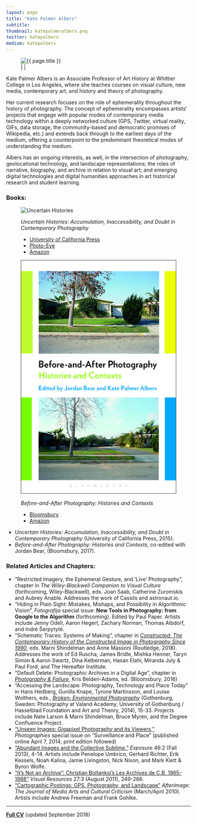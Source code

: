 ```yaml
---
layout: page
title: "Kate Palmer Albers"
subtitle:
thumbnail: katepalmeralbers.png
twitter: katepalbers
medium: katepalbers
---
```

<figure class="figure-profile">
	<img src="assets/images/{{ page.thumbnail }}" alt="{{ page.title }}" />
	<figcaption>
		<a href="mailto:kpalbers@email.arizona.edu"><i class="fa fa-envelope fa-2x hvr-grow"></i></a> | <a href="https://www.twitter.com/{{ page.twitter }}"><i class="fa fa-twitter fa-2x hvr-grow"></i></a> | <a href="https://www.medium.com/@{{ page.medium }}"><i class="fa fa-medium fa-2x hvr-grow"></i></a>
	</figcaption>
</figure>

Kate Palmer Albers is an Associate Professor of Art History at Whittier College in Los Angeles, where she teaches courses on visual culture, new media, contemporary art, and history and theory of photography.

Her current research focuses on the role of ephemerality throughout the history of photography. The concept of ephemerality encompasses artists’ projects that engage with popular modes of contemporary media technology within a deeply networked culture (GPS, Twitter, virtual reality, GIFs, data storage, the community-based and democratic promises of Wikipedia, etc.) and extends back through to the earliest days of the medium, offering a counterpoint to the predominant theoretical modes of understanding the medium.

Albers has an ongoing interests, as well, in the intersection of photography, geolocational technology, and landscape representations; the roles of narrative, biography, and archive in relation to visual art; and emerging digital technologies and digital humanities approaches in art historical research and student learning.



### **Books:**

<figure class="figure-sm">
	<img src="assets/images/uncertainhistories.jpg" alt="Uncertain Histories" />
	<figcaption>
	<p><em>Uncertain Histories: Accumulation, Inaccessibility, and Doubt in Contemporary Photography</em></p>
	<ul>
		<li><a href="http://www.ucpress.edu/book.php?isbn=9780520285279">University of California Press</a></li>
		<li><a href="http://www.photoeye.com/bookstore/citation.cfm?catalog=CA079&i=9780520285279&i2=">Photo-Eye</a></li>
		<li><a href="http://www.amazon.com/Uncertain-Histories-Accumulation-Inaccessibility-Contemporary/dp/0520285271">Amazon</a></li>
	</ul>
	</figcaption>
</figure>

<figure class="figure-sm">
	<img src="assets/images/Before_After_cover_C-E.jpg" alt="Before_After" />
	<figcaption>
	<p><em>Before-and-After Photography: Histories and Contexts</em></p>
	<ul>
		<li><a href="https://www.bloomsbury.com/us/before-and-after-photography-9781474253116/">Bloomsbury</a></li>
		<li><a href="https://www.amazon.com/Before-After-Photography-Histories-Contexts/dp/1474253113">Amazon</a></li>
	</ul>
	</figcaption>
</figure>

- *Uncertain Histories: Accumulation, Inaccessibility, and Doubt in Contemporary Photography* (University of California Press, 2015).
- *Before-and-After Photography: Histories and Contexts*, co-edited with Jordan Bear, (Bloomsbury, 2017).

### **Related Articles and Chapters:**
- “Restricted Imagery, the Ephemeral Gesture, and ‘Live’ Photography”, chapter in *The Wiley-Blackwell Companion to Visual Culture* (forthcoming, Wiley-Blackwell), eds. Joan Saab, Catherine Zuromskis and Aubrey Anable. Addresses the work of Cassils and astronaut.io.
- “Hiding in Plain Sight: Mistakes, Mishaps, and Possibility in Algorithmic Vision”, *Fotografija* special issue: **New Tools in Photography: from Google to the Algorithm** (forthcoming). Edited by Paul Paper. Artists include Jenny Odell, Aaron Hegert, Zachary Norman, Thomas Albdorf, and Indré Šerpytytė.
- “Schematic Traces: Systems of Making”, chapter in [*Constructed: The Contemporary History of the Constructed Image in Photography Since 1990*](https://www.taylorfrancis.com/books/e/9781317299110), eds. Marni Shindelman and Anne Massoni (Routledge, 2018). Addresses the work of Ed Ruscha, James Bridle, Mishka Henner, Taryn Simon & Aaron Swartz, Dina Kelberman, Hasan Elahi, Miranda July & Paul Ford, and The Hereafter Institute.
- “Default Delete: Photographic Archives in a Digital Age”, chapter in [*Photography & Failure*](https://www.bloomsbury.com/us/photography-and-failure-9781474293402/), Kris Belden-Adams, ed. (Bloomsbury, 2016)
- “Accessing the Landscape: Photography, Technology and Place Today” in Hans Hedberg, Gunilla Knape, Tyrone Martinsson, and Louise Wolthers, eds., [*Broken: Environmental Photography*](https://www.photoeye.com/bookstore/citation.cfm?catalog=IB531&i=&i2=9789198087468) (Gothenburg, Sweden: Photography at Valand Academy, University of Gothenburg / Hasselblad Foundation and Art and Theory, 2014), 15-33. Projects include Nate Larson & Marni Shindelman, Bruce Myren, and the Degree Confluence Project.
- [“Unseen Images: Gigapixel Photography and its Viewers,”](http://circulationexchange.org/assets/pdfs/Albers_Unseen_Images_2014.pdf) *Photographies* special issue on “Surveillance and Place” (published online April 7, 2014; print edition followed)
- [“Abundant Images and the Collective Sublime,”](http://circulationexchange.org/assets/pdfs/Albers_Abundant_Images_2013_compressed.pdf) *Exposure* 46:2 (Fall 2013), 4-14. Artists include Penelope Umbrico, Gerhard Richter, Erik Kessels, Noah Kalina, Jamie Livingston, Nick Nixon, and Mark Klett & Byron Wolfe.
- [“It’s Not an Archive”: Christian Boltanksi’s Les Archives de C.B. 1965-1988”](http://circulationexchange.org/assets/pdfs/Albers_Boltanski_2011.pdf) *Visual Resources* 27:3 (August 2011), 249-266.
- [“Cartographic Postings: GPS, Photography, and Landscape”](http://circulationexchange.org/assets/pdfs/Albers_CartographicPostings.pdf) *Afterimage: The Journal of Media Arts and Cultural Criticism* (March/April 2010). Artists include Andrew Freeman and Frank Gohlke.

---

**[Full CV](http://circulationexchange.org/assets/pdfs/Albers_CV_2018.pdf)**  (updated September 2018)


